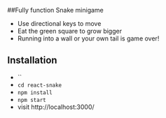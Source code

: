 ##Fully function Snake minigame

- Use directional keys to move
- Eat the green square to grow bigger
- Running into a wall or your own tail is game over!
## Installation

* ``
* `cd react-snake`
* `npm install`
* `npm start`
* visit http://localhost:3000/
